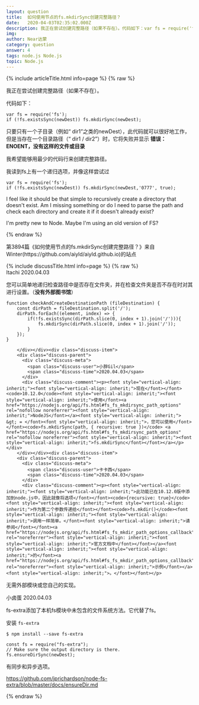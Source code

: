 ```yaml
---
layout: question
title:  如何使用节点的fs.mkdirSync创建完整路径？
date:   2020-04-03T02:35:02.000Z
description: 我正在尝试创建完整路径（如果不存在）。代码如下：var fs = require('fs');if (\!fs.existsSync(newDes...
img: 
author: Near达蒙
category: question
answer: 4
tags: node.js Node.js
topic: Node.js
---
```

<div class="article-root">
  <div class="article">
    {% include articleTitle.html info=page %}
    {% raw %}
    <div class="article-content"><p><font style="vertical-align: inherit;"><font style="vertical-align: inherit;">我正在尝试创建完整路径（如果不存在）。</font></font></p>

<p><font style="vertical-align: inherit;"><font style="vertical-align: inherit;">代码如下：</font></font></p>

<pre><code>var fs = require('fs');<font></font>
if (!fs.existsSync(newDest)) fs.mkdirSync(newDest); <font></font>
</code></pre>

<p><font style="vertical-align: inherit;"><font style="vertical-align: inherit;">只要只有一个子目录（例如“ dir1”之类的newDest），此代码就可以很好地工作，但是当存在一个目录路径（“ dir1 / dir2”）时，它将失败并显示 
 </font></font><strong><font style="vertical-align: inherit;"><font style="vertical-align: inherit;">错误：ENOENT，没有这样的文件或目录</font></font></strong></p>

<p><font style="vertical-align: inherit;"><font style="vertical-align: inherit;">我希望能够用最少的代码行来创建完整路径。</font></font></p>

<p><font style="vertical-align: inherit;"><font style="vertical-align: inherit;">我读到fs上有一个递归选项，并像这样尝试过</font></font></p>

<pre><code>var fs = require('fs');<font></font>
if (!fs.existsSync(newDest)) fs.mkdirSync(newDest,'0777', true);<font></font>
</code></pre>

<p>I feel like it should be that simple to recursively create a directory that doesn't exist. Am I missing something or do I need to parse the path and check each directory and create it if it doesn't already exist?</p>

<p>I'm pretty new to Node. Maybe I'm using an old version of FS?</p></div>
    {% endraw %}
  </div>
  <p class="winter_mark">第3894篇《如何使用节点的fs.mkdirSync创建完整路径？》来自Winter(https://github.com/aiyld/aiyld.github.io)的站点</p>
  <div class="discuss-wrapper">
    {% include discussTitle.html info=page %}
    {% raw %}
    <div class="discuss-list">
    <div class="discuss-item">
        <div class="discuss-parent">
          <div class="discuss-meta">
            <span class="discuss-user">Itachi</span>
            <span class="discuss-time">2020.04.03</span>
          </div>
          <div class="discuss-comment"><p><font style="vertical-align: inherit;"><font style="vertical-align: inherit;">您可以简单地递归检查路径中是否存在文件夹，并在检查文件夹是否不存在时对其进行设置。</font><font style="vertical-align: inherit;">（</font></font><strong><font style="vertical-align: inherit;"><font style="vertical-align: inherit;">没有外部图书馆</font></font></strong><font style="vertical-align: inherit;"><font style="vertical-align: inherit;">）</font></font></p>

<pre><code>function checkAndCreateDestinationPath (fileDestination) {<font></font>
    const dirPath = fileDestination.split('/');<font></font>
    dirPath.forEach((element, index) =&gt; {<font></font>
        if(!fs.existsSync(dirPath.slice(0, index + 1).join('/'))){<font></font>
            fs.mkdirSync(dirPath.slice(0, index + 1).join('/')); <font></font>
        }<font></font>
    });<font></font>
}<font></font>
</code></pre></div>
        </div></div><div class="discuss-item">
        <div class="discuss-parent">
          <div class="discuss-meta">
            <span class="discuss-user">小胖Gil</span>
            <span class="discuss-time">2020.04.03</span>
          </div>
          <div class="discuss-comment"><p><font style="vertical-align: inherit;"><font style="vertical-align: inherit;">现在</font></font><code>10.12.0</code><font style="vertical-align: inherit;"><font style="vertical-align: inherit;">使用</font><a href="https://nodejs.org/api/fs.html#fs_fs_mkdirsync_path_options" rel="nofollow noreferrer"><font style="vertical-align: inherit;">NodeJS</font></a><font style="vertical-align: inherit;"> &gt; = </font><font style="vertical-align: inherit;">，您可以使用</font></font><code>fs.mkdirSync(path, { recursive: true })</code> <a href="https://nodejs.org/api/fs.html#fs_fs_mkdirsync_path_options" rel="nofollow noreferrer"><font style="vertical-align: inherit;"><font style="vertical-align: inherit;">fs.mkdirSync</font></font></a></p></div>
        </div></div><div class="discuss-item">
        <div class="discuss-parent">
          <div class="discuss-meta">
            <span class="discuss-user">卡卡西</span>
            <span class="discuss-time">2020.04.03</span>
          </div>
          <div class="discuss-comment"><p><font style="vertical-align: inherit;"><font style="vertical-align: inherit;">此功能已在10.12.0版中添加到node.js中，因此就像将选项</font></font><code>{recursive: true}</code><font style="vertical-align: inherit;"><font style="vertical-align: inherit;">作为第二个参数传递给</font></font><code>fs.mkdir()</code><font style="vertical-align: inherit;"><font style="vertical-align: inherit;">调用一样简单。</font><font style="vertical-align: inherit;">请参阅</font></font><a href="https://nodejs.org/api/fs.html#fs_fs_mkdir_path_options_callback" rel="noreferrer"><font style="vertical-align: inherit;"><font style="vertical-align: inherit;">官方文档中</font></font></a><font style="vertical-align: inherit;"><font style="vertical-align: inherit;">的</font><a href="https://nodejs.org/api/fs.html#fs_fs_mkdir_path_options_callback" rel="noreferrer"><font style="vertical-align: inherit;">示例</font></a><font style="vertical-align: inherit;">。</font></font></p>

<p><font style="vertical-align: inherit;"><font style="vertical-align: inherit;">无需外部模块或您自己的实现。</font></font></p></div>
        </div></div><div class="discuss-item">
        <div class="discuss-parent">
          <div class="discuss-meta">
            <span class="discuss-user">小卤蛋</span>
            <span class="discuss-time">2020.04.03</span>
          </div>
          <div class="discuss-comment"><p><font style="vertical-align: inherit;"><font style="vertical-align: inherit;">fs-extra添加了本机fs模块中未包含的文件系统方法。</font><font style="vertical-align: inherit;">它代替了fs。</font></font></p>

<p><font style="vertical-align: inherit;"><font style="vertical-align: inherit;">安装 </font></font><code>fs-extra</code></p>

<p><code>$ npm install --save fs-extra</code></p>

<pre><code>const fs = require("fs-extra");<font></font>
// Make sure the output directory is there.<font></font>
fs.ensureDirSync(newDest);<font></font>
</code></pre>

<p><font style="vertical-align: inherit;"><font style="vertical-align: inherit;">有同步和异步选项。</font></font></p>

<p><a href="https://github.com/jprichardson/node-fs-extra/blob/master/docs/ensureDir.md" rel="noreferrer"><font style="vertical-align: inherit;"><font style="vertical-align: inherit;">https://github.com/jprichardson/node-fs-extra/blob/master/docs/ensureDir.md</font></font></a></p></div>
        </div></div>
    </div>
    {% endraw %}
  </div>
<div>
